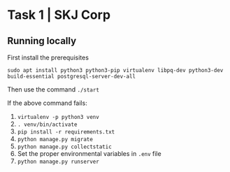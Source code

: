# Task 1 | SKJ Corp

## Running locally
First install the prerequisites

`sudo apt install python3 python3-pip virtualenv libpq-dev python3-dev build-essential postgresql-server-dev-all`

Then use the command `./start`

If the above command fails:
1. `virtualenv -p python3 venv`
2. `. venv/bin/activate`
3. `pip install -r requirements.txt`
4. `python manage.py migrate`
5. `python manage.py collectstatic`
6. Set the proper environmental variables in `.env` file
7. `python manage.py runserver`
